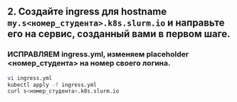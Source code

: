 ## 2. Создайте ingress для hostname `my.s<номер_студента>.k8s.slurm.io` и направьте его на сервис, созданный вами в первом шаге.

### ИСПРАВЛЯЕМ ingress.yml, изменяем placeholder <номер_студента> на номер своего логина.

```bash
vi ingress.yml
kubectl apply -f ingress.yml
curl s<номер_студента>.k8s.slurm.io
```
